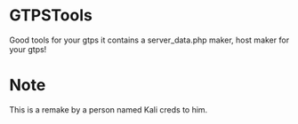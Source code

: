 # GTPSTools
Good tools for your gtps it contains a server_data.php maker, host maker for your gtps!


# Note
This is a remake by a person named Kali creds to him.
